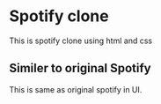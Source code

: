 # Spotify clone

This is spotify clone using html and css

## Similer to original Spotify

This is same as original spotify
in UI.




